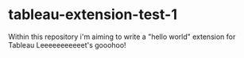 # tableau-extension-test-1
Within this repository i'm aiming to write a "hello world" extension for Tableau
Leeeeeeeeeeet's gooohoo!

